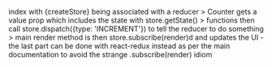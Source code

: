 index with {createStore} being associated with a reducer > Counter gets a value prop which includes the state with store.getState() > functions then call store.dispatch({type: 'INCREMENT'}) to tell the reducer to do something > main render method is then store.subscribe(render)d and updates the UI - the last part can be done with react-redux instead as per the main documentation to avoid the strange .subscribe(render) idiom